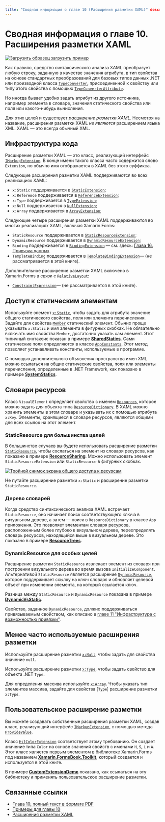 ```yaml
---
title: "Сводная информация о главе 10 (Расширения разметки XAML)" description: "Создание мобильных приложений с помощью Xamarin.Forms: Сводная информация о главе 10 (Расширения разметки XAML)"; ms.prod: xamarin ms.technology: xamarin-forms ms.assetid: 575EAE55-BD4D-470F-A583-3D065FA102E2 author: davidbritch ms.author: dabritch ms.date: 19.07.2018 no-loc: [Xamarin.Forms, Xamarin.Essentials]
---
```


# <a name="summary-of-chapter-10-xaml-markup-extensions"></a>Сводная информация о главе 10. Расширения разметки XAML

[![Загрузить образец](~/media/shared/download.png) загрузить пример](https://github.com/xamarin/xamarin-forms-book-samples/tree/master/Chapter10)

Как правило, средство синтаксического анализа XAML преобразует любую строку, заданную в качестве значения атрибута, в тип свойства на основе стандартных преобразований для базовых типов данных .NET или производной класса [`TypeConverter`](xref:Xamarin.Forms.TypeConverter), присоединенной к свойству или типу этого свойства с помощью [`TypeConverterAttribute`](xref:Xamarin.Forms.TypeConverterAttribute).

Но иногда бывает удобно задать атрибут из другого источника, например элемента в словаре, значения статического свойства или поля или какого-нибудь вычисления.

Для этих целей и существует *расширение разметки XAML*. Несмотря на название, расширения разметки XAML *не являются* расширением языка XML. XAML — это всегда обычный XML.

## <a name="the-code-infrastructure"></a>Инфраструктура кода

Расширение разметки XAML — это класс, реализующий интерфейс [`IMarkupExtension`](xref:Xamarin.Forms.Xaml.IMarkupExtension). В конце имени такого класса часто содержится слово `Extension`, но обычно имя отображается в XAML без этого суффикса.

Следующие расширения разметки XAML поддерживаются во всех реализациях XAML:

- `x:Static` поддерживается в [`StaticExtension`](xref:Xamarin.Forms.Xaml.StaticExtension);
- `x:Reference` поддерживается в [`ReferenceExtension`](xref:Xamarin.Forms.Xaml.ReferenceExtension);
- `x:Type` поддерживается в [`TypeExtension`](xref:Xamarin.Forms.Xaml.TypeExtension);
- `x:Null` поддерживается в [`NullExtension`](xref:Xamarin.Forms.Xaml.NullExtension);
- `x:Array` поддерживается в [`ArrayExtension`](xref:Xamarin.Forms.Xaml.ArrayExtension);

Следующие четыре расширения разметки XAML поддерживаются во многих реализациях XAML, включая Xamarin.Forms:

- `StaticResource` поддерживается в [`StaticResourceExtension`](xref:Xamarin.Forms.Xaml.StaticResourceExtension);
- `DynamicResource` поддерживается в [`DynamicResourceExtension`](xref:Xamarin.Forms.Xaml.DynamicResourceExtension);
- `Binding` поддерживается в [`BindingExtension`](xref:Xamarin.Forms.Xaml.BindingExtension) &mdash; см. здесь: [Глава 16. Привязка данных](chapter16.md)
- `TemplateBinding` поддерживается в [`TemplateBindingExtension`](xref:Xamarin.Forms.Xaml.TemplateBindingExtension)&mdash; (не рассматривается в этой книге).

Дополнительное расширение разметки XAML включено в Xamarin.Forms в связи с [`RelativeLayout`](xref:Xamarin.Forms.RelativeLayout):

- [`ConstraintExpression`](xref:Xamarin.Forms.ConstraintExpression)&mdash; (не рассматривается в этой книге).

## <a name="accessing-static-members"></a>Доступ к статическим элементам

Используйте элемент [`x:Static`](xref:Xamarin.Forms.Xaml.StaticExtension), чтобы задать для атрибута значение общего статического свойства, поля или элемента перечисления. Задайте для свойства [`Member`](xref:Xamarin.Forms.Xaml.StaticExtension.Member) статический элемент. Обычно проще указывать `x:Static` и имя элемента в фигурных скобках. Не обязательно включать имя свойства `Member`, достаточно указать сам элемент. Этот типичный синтаксис показан в примере [**SharedStatics**](https://github.com/xamarin/xamarin-forms-book-samples/tree/master/Chapter10/SharedStatics). Сами статические поля определяются в классе [`AppConstants`](https://github.com/xamarin/xamarin-forms-book-samples/blob/master/Chapter10/SharedStatics/SharedStatics/SharedStatics/AppConstants.cs). Этот метод позволяет устанавливать константы, используемые в программе.

С помощью дополнительного объявления пространства имен XML можно ссылаться на общие статические свойства, поля или элементы перечисления, определенные в .NET Framework, как показано в примере [**SystemStatics**](https://github.com/xamarin/xamarin-forms-book-samples/tree/master/Chapter10/SystemStatics).

## <a name="resource-dictionaries"></a>Словари ресурсов

Класс `VisualElement` определяет свойство с именем [`Resources`](xref:Xamarin.Forms.VisualElement.Resources), которое можно задать для объекта типа [`ResourceDictionary`](xref:Xamarin.Forms.ResourceDictionary). В XAML можно хранить элементы в этом словаре и указывать их с помощью атрибута `x:Key`. Элементы, хранящиеся в словаре ресурсов, являются общими для всех ссылок на этот элемент.

### <a name="staticresource-for-most-purposes"></a>StaticResource для большинства целей

В большинстве случаев вы будете использовать расширение разметки [`StaticResource`](xref:Xamarin.Forms.Xaml.StaticResourceExtension), чтобы сослаться на элемент из словаря ресурсов, как показано в примере [**ResourceSharing**](https://github.com/xamarin/xamarin-forms-book-samples/tree/master/Chapter10/ResourceSharing). Можно использовать элемент `StaticResourceExtension` или `StaticResource` в фигурных скобках.

[![Тройной снимок экрана общего доступа к ресурсам](images/ch10fg03-small.png "Общий доступ к ресурсам")](images/ch10fg03-large.png#lightbox "Общий доступ к ресурсам")

Не путайте расширение разметки `x:Static` и расширение разметки `StaticResource`.

### <a name="a-tree-of-dictionaries"></a>Дерево словарей

Когда средство синтаксического анализа XAML встречает `StaticResource`, оно начинает поиск соответствующего ключа в визуальном дереве, а затем — поиск в `ResourceDictionary` в классе `App` приложения. Это позволяет элементам словаря ресурсов, расположенным более глубоко в визуальном дереве, переопределять словарь ресурсов, находящийся выше в визуальном дереве. Это показано в примере [**ResourceTrees**](https://github.com/xamarin/xamarin-forms-book-samples/tree/master/Chapter10/ResourceTrees).

### <a name="dynamicresource-for-special-purposes"></a>DynamicResource для особых целей

Расширение разметки `StaticResource` извлекает элемент из словаря при построении визуального дерева во время вызова `InitializeComponent`. Альтернативой `StaticResource` является расширение [`DynamicResource`](xref:Xamarin.Forms.Xaml.DynamicResourceExtension), которое поддерживает ссылку на ключ словаря и обновляет целевой объект при изменении элемента, на который ссылается ключ.

Разница между `StaticResource` и `DynamicResource` показана в примере [**DynamicVsStatic**](https://github.com/xamarin/xamarin-forms-book-samples/tree/master/Chapter10/DynamicVsStatic).

Свойство, заданное `DynamicResource`, должно поддерживаться привязываемым свойством, как описано в [главе 11 "Инфраструктура c возможностью привязки"](chapter11.md).

## <a name="lesser-used-markup-extensions"></a>Менее часто используемые расширения разметки

Используйте расширение разметки [`x:Null`](xref:Xamarin.Forms.Xaml.NullExtension), чтобы задать для свойства значение `null`.

Используйте расширение разметки [`x:Type`](xref:Xamarin.Forms.Xaml.TypeExtension), чтобы задать свойство для объекта .NET `Type`.

Для определения массива используйте [`x:Array`](xref:Xamarin.Forms.Xaml.ArrayExtension). Чтобы указать тип элементов массива, задайте для свойства [`Type`] расширение разметки `x:Type`.

## <a name="a-custom-markup-extension"></a>Пользовательское расширение разметки

Вы можете создавать собственные расширения разметки XAML, создав класс, реализующий интерфейс [`IMarkupExtension`](xref:Xamarin.Forms.Xaml.IMarkupExtension), с помощью метода [`ProvideValue`](xref:Xamarin.Forms.Xaml.IMarkupExtension.ProvideValue(System.IServiceProvider)).

Класс [`HslColorExtension`](https://github.com/xamarin/xamarin-forms-book-samples/blob/master/Libraries/Xamarin.FormsBook.Toolkit/Xamarin.FormsBook.Toolkit/HslColorExtension.cs) соответствует этому требованию. Он создает значение типа `Color` на основе значений свойств с именами `H`, `S`, `L` и `A`. Этот класс является первым элементом в библиотеке Xamarin.Forms под названием [**Xamarin.FormsBook.Toolkit**](https://github.com/xamarin/xamarin-forms-book-samples/tree/master/Libraries/Xamarin.FormsBook.Toolkit), который создается и используется в этой книге.

В примере [**CustomExtensionDemo**](https://github.com/xamarin/xamarin-forms-book-samples/tree/master/Chapter10/CustomExtensionDemo) показано, как ссылаться на эту библиотеку и применять пользовательское расширение разметки.

## <a name="related-links"></a>Связанные ссылки

- [Глава 10, полный текст в формате PDF](https://download.xamarin.com/developer/xamarin-forms-book/XamarinFormsBook-Ch10-Apr2016.pdf)
- [Примеры для главы 10](https://github.com/xamarin/xamarin-forms-book-samples/tree/master/Chapter10)
- [Расширения разметки XAML](~/xamarin-forms/xaml/markup-extensions/index.md)
